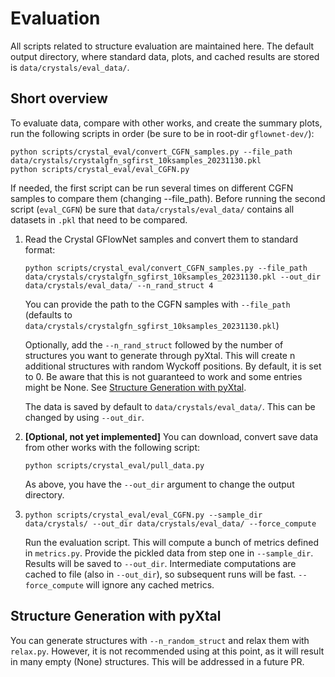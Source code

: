 # Evaluation
All scripts related to structure evaluation are maintained here.
The default output directory, where standard data, plots, and cached results are stored is `data/crystals/eval_data/`.
## Short overview

To evaluate data, compare with other works, and create the summary plots, run the following scripts in order (be sure to be in root-dir `gflownet-dev/`):

```
python scripts/crystal_eval/convert_CGFN_samples.py --file_path data/crystals/crystalgfn_sgfirst_10ksamples_20231130.pkl
python scripts/crystal_eval/eval_CGFN.py
```
If needed, the first script can be run several times on different CGFN samples to compare them (changing --file_path).
Before running the second script (`eval_CGFN`) be sure that `data/crystals/eval_data/` contains all datasets in `.pkl` that need to be compared.

1. Read the Crystal GFlowNet samples and convert them to standard format:
    ```
    python scripts/crystal_eval/convert_CGFN_samples.py --file_path data/crystals/crystalgfn_sgfirst_10ksamples_20231130.pkl --out_dir data/crystals/eval_data/ --n_rand_struct 4
    ```
    You can provide the path to the CGFN samples with `--file_path` (defaults to `data/crystals/crystalgfn_sgfirst_10ksamples_20231130.pkl`)

    Optionally, add the `--n_rand_struct` followed by the number of structures you want to generate through pyXtal. This will create n additional structures with random Wyckoff positions. By default, it is set to 0. Be aware that this is not guaranteed to work and some entries might be None. See [Structure Generation with pyXtal](#structure-generation-with-pyxtal).

    The data is saved by default to `data/crystals/eval_data/`. This can be changed by using `--out_dir`.




2. **[Optional, not yet implemented]** You can download, convert save data from other works with the following script:
    ```
    python scripts/crystal_eval/pull_data.py
    ```
    As above, you have the `--out_dir` argument to change the output directory.

3.  ```
    python scripts/crystal_eval/eval_CGFN.py --sample_dir data/crystals/ --out_dir data/crystals/eval_data/ --force_compute
    ```
    Run the evaluation script. This will compute a bunch of metrics defined in `metrics.py`. Provide the pickled data from step one in `--sample_dir`. Results will be saved to `--out_dir`. Intermediate computations are cached to file (also in `--out_dir`), so subsequent runs will be fast. `--force_compute` will ignore any cached metrics.

## Structure Generation with pyXtal

You can generate structures with `--n_random_struct` and relax them with `relax.py`. However, it is not recommended using at this point, as it will result in many empty (None) structures. This will be addressed in a future PR.